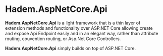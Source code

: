 # Hadem.AspNetCore.Api
**Hadem.AspNetCore.Api** is a light framework that is a thin layer of extension methods and functionality over ASP.NET Core allowing create and expose Api Endpoint easily and in an elegant way, rather than attribute routing, couvention routing, or Asp.Net Core Controllers.

**Hadem.AspNetCore.Api** simply builds on top of ASP.NET Core.

